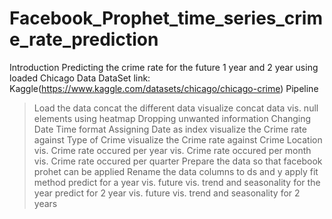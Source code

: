 # Facebook_Prophet_time_series_crime_rate_prediction

Introduction
Predicting the crime rate for the future 1 year and 2 year using loaded Chicago Data
DataSet link: Kaggle(https://www.kaggle.com/datasets/chicago/chicago-crime)
Pipeline
> Load the data
> concat the different data
> visualize concat data
> vis. null elements using heatmap
> Dropping unwanted information
> Changing Date Time format
> Assigning Date as index 
> visualize the Crime rate against Type of Crime
> visualize the Crime rate against Crime Location
> vis. Crime rate occured per year
> vis. Crime rate occured per month
> vis. Crime rate occured per quarter
> Prepare the data so that facebook prohet can be applied
> Rename the data columns to ds and y
> apply fit method
> predict for a year
> vis. future 
> vis. trend and seasonality for the year
> predict for 2 year
> vis. future 
> vis. trend and seasonality for 2 years
